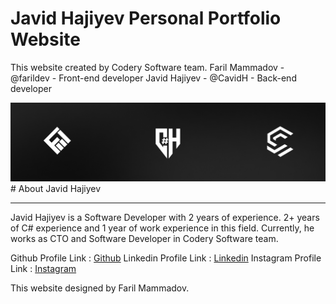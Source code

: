 # Javid Hajiyev Personal Portfolio Website
This website created by Codery Software team.
Faril Mammadov - @farildev - Front-end developer
Javid Hajiyev - @CavidH - Back-end developer 

<img src="./dist/img/GG.jpg" alt="Branding">
# About Javid Hajiyev
<hr>
Javid Hajiyev is a Software Developer with 2 years of experience. 2+ years of C# experience and 1 year of work experience in this field. Currently, he works as CTO and Software Developer in Codery Software team. 

Github Profile Link : <a href="https://github.com/CavidH">Github</a>
Linkedin Profile Link : <a href="https://www.linkedin.com/in/cavid-hc/">Linkedin</a>
Instagram Profile Link : <a href="https://www.instagram.com/javid_hc/">Instagram</a>

This website designed by Faril Mammadov.



